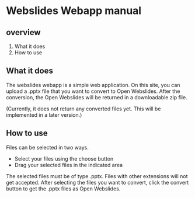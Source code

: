 # Webslides Webapp manual

## overview
1. What it does
2. How to use

## What it does
The webslides webapp is a simple web application. On this site, you can upload a .pptx file that you want to convert to Open Webslides. After the conversion, the Open Webslides will be returned in a downloadable zip file.

(Currently, it does not return any converted files yet. This will be implemented in a later version.)

## How to use
Files can be selected in two ways.
* Select your files using the choose button
* Drag your selected files in the indicated area

The selected files must be of type .pptx. Files with other extensions will not get accepted.
After selecting the files you want to convert, click the convert button to get the .pptx files as Open Webslides.

